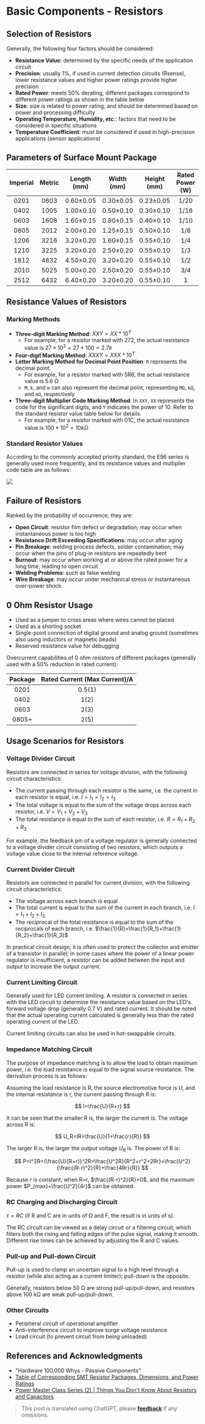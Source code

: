 # Basic Components - Resistors

## Selection of Resistors

Generally, the following four factors should be considered:

- **Resistance Value**: determined by the specific needs of the application circuit
- **Precision**: usually 1%, if used in current detection circuits (Rsense), lower resistance values and higher power ratings provide higher precision
- **Rated Power**: meets 50% derating, different packages correspond to different power ratings as shown in the table below
- **Size**: size is related to power rating, and should be determined based on power and processing difficulty
- **Operating Temperature, Humidity, etc.**: factors that need to be considered in specific situations
- **Temperature Coefficient**: must be considered if used in high-precision applications (sensor applications)

## Parameters of Surface Mount Package

| Imperial | Metric | Length (mm) | Width (mm) | Height (mm) | Rated Power (W) | Voltage Rating (V) |
| :------: | :----: | :---------: | :--------: | :---------: | :-------------: | :----------------: |
|   0201   |  0603  |  0.60±0.05  | 0.30±0.05  |  0.23±0.05  |      1/20       |         25         |
|   0402   |  1005  |  1.00±0.10  | 0.50±0.10  |  0.30±0.10  |      1/16       |         50         |
|   0603   |  1608  |  1.60±0.15  | 0.80±0.15  |  0.40±0.10  |      1/10       |         50         |
|   0805   |  2012  |  2.00±0.20  | 1.25±0.15  |  0.50±0.10  |       1/8       |        150         |
|   1206   |  3216  |  3.20±0.20  | 1.60±0.15  |  0.55±0.10  |       1/4       |        200         |
|   1210   |  3225  |  3.20±0.20  | 2.50±0.20  |  0.55±0.10  |       1/3       |        200         |
|   1812   |  4832  |  4.50±0.20  | 3.20±0.20  |  0.55±0.10  |       1/2       |        200         |
|   2010   |  5025  |  5.00±0.20  | 2.50±0.20  |  0.55±0.10  |       3/4       |        200         |
|   2512   |  6432  |  6.40±0.20  | 3.20±0.20  |  0.55±0.10  |        1        |        200         |

## Resistance Values of Resistors

### Marking Methods

- **Three-digit Marking Method**: $XXY = XX * 10^Y$
  - For example, for a resistor marked with 272, the actual resistance value is $27 * 10^2=27 * 100=2.7k$
- **Four-digit Marking Method**: $XXXY = XXX * 10^Y$
- **Letter Marking Method for Decimal Point Position**: `R` represents the decimal point.
  - For example, for a resistor marked with 5R6, the actual resistance value is 5.6 Ω
  - `M`, `k`, and `m` can also represent the decimal point, representing `MΩ`, `kΩ`, and `mΩ`, respectively
- **Three-digit Multiplier Code Marking Method**: In `XXY`, `XX` represents the code for the significant digits, and `Y` indicates the power of 10. Refer to the standard resistor value table below for details.
  - For example, for a resistor marked with 01C, the actual resistance value is $100*10^2=10 kΩ$

### Standard Resistor Values

According to the commonly accepted priority standard, the E96 series is generally used more frequently, and its resistance values and multiplier code table are as follows:

![](https://img.wiki-power.com/d/wiki-media/img/20210704112625.png)

## Failure of Resistors

Ranked by the probability of occurrence, they are:

- **Open Circuit**: resistor film defect or degradation; may occur when instantaneous power is too high
- **Resistance Drift Exceeding Specifications**: may occur after aging
- **Pin Breakage**: welding process defects, solder contamination; may occur when the pins of plug-in resistors are repeatedly bent
- **Burnout**: may occur when working at or above the rated power for a long time, leading to open circuit
- **Welding Problems**: such as false welding
- **Wire Breakage**: may occur under mechanical stress or instantaneous over-power shock

## 0 Ohm Resistor Usage

- Used as a jumper to cross areas where wires cannot be placed
- Used as a shorting socket
- Single-point connection of digital ground and analog ground (sometimes also using inductors or magnetic beads)
- Reserved resistance value for debugging

Overcurrent capabilities of 0 ohm resistors of different packages (generally used with a 50% reduction in rated current):

| Package | Rated Current (Max Current)/A |
| :-----: | :---------------------------: |
|  0201   |            0.5(1)             |
|  0402   |             1(2)              |
|  0603   |             2(3)              |
|  0805+  |             2(5)              |

## Usage Scenarios for Resistors

### Voltage Divider Circuit

Resistors are connected in series for voltage division, with the following circuit characteristics:

- The current passing through each resistor is the same, i.e. the current in each resistor is equal, i.e. $I = I_1 = I_2 = I_3$
- The total voltage is equal to the sum of the voltage drops across each resistor, i.e. $V= V_1 + V_2 + V_3$
- The total resistance is equal to the sum of each resistor, i.e. $R=R_1 + R_2 +R_3$

For example, the feedback pin of a voltage regulator is generally connected to a voltage divider circuit consisting of two resistors, which outputs a voltage value close to the internal reference voltage.

### Current Divider Circuit

Resistors are connected in parallel for current division, with the following circuit characteristics:

- The voltage across each branch is equal
- The total current is equal to the sum of the current in each branch, i.e. $I= I_1 + I_2 + I_3$
- The reciprocal of the total resistance is equal to the sum of the reciprocals of each branch, i.e. $\frac{1}{R}=\frac{1}{R_1}+\frac{1}{R_2}+\frac{1}{R_3}$

In practical circuit design, it is often used to protect the collector and emitter of a transistor in parallel; in some cases where the power of a linear power regulator is insufficient, a resistor can be added between the input and output to increase the output current.

### Current Limiting Circuit

Generally used for LED current limiting. A resistor is connected in series with the LED circuit to determine the resistance value based on the LED's forward voltage drop (generally 0.7 V) and rated current. It should be noted that the actual operating current calculated is generally less than the rated operating current of the LED.

Current limiting circuits can also be used in hot-swappable circuits.

### Impedance Matching Circuit

The purpose of impedance matching is to allow the load to obtain maximum power, i.e. the load resistance is equal to the signal source resistance. The derivation process is as follows:

Assuming the load resistance is R, the source electromotive force is U, and the internal resistance is r, the current passing through R is:

$$
I=\frac{U}{R+r}
$$

It can be seen that the smaller R is, the larger the current is. The voltage across R is:

$$
U_R=IR=\frac{U}{1+\frac{r}{R}}
$$

The larger R is, the larger the output voltage $U_R$ is. The power of R is:

$$
P=I^2R=(\frac{U}{R+r})^2R=\frac{U^2R}{R^2+r^2+2Rr}=\frac{U^2}{\frac{(R-r)^2}{R}+\frac{4Rr}{R}}
$$

Because r is constant, when R=r, $\frac{(R-r)^2}{R}=0$, and the maximum power $P_{max}=\frac{U^2}{4r}$ can be obtained.

### RC Charging and Discharging Circuit

$\tau=RC$ (if R and C are in units of Ω and F, the result is in units of s).

The RC circuit can be viewed as a delay circuit or a filtering circuit, which filters both the rising and falling edges of the pulse signal, making it smooth. Different rise times can be achieved by adjusting the R and C values.

### Pull-up and Pull-down Circuit

Pull-up is used to clamp an uncertain signal to a high level through a resistor (while also acting as a current limiter); pull-down is the opposite.

Generally, resistors below 50 Ω are strong pull-up/pull-down, and resistors above 100 kΩ are weak pull-up/pull-down.

### Other Circuits

- Peripheral circuit of operational amplifier
- Anti-interference circuit to improve surge voltage resistance
- Load circuit (to prevent circuit from being unloaded)

## References and Acknowledgments

- "Hardware 100,000 Whys - Passive Components"
- [Table of Corresponding SMT Resistor Packages, Dimensions, and Power Ratings](http://www.fxdzw.com/rmjb/%E8%B4%B4%E7%89%87%E7%94%B5%E9%98%BB%E5%B0%81%E8%A3%85%E3%80%81%E5%B0%BA%E5%AF%B8%E3%80%81%E5%8A%9F%E7%8E%87%E5%AF%B9%E5%BA%94%E8%A1%A8.pdf)
- [Power Master Class Series (2) | Things You Don't Know About Resistors and Capacitors](https://mp.weixin.qq.com/s/HUWal1ooXUn9PYKf89oGSQ)

> This post is translated using ChatGPT, please [**feedback**](https://github.com/linyuxuanlin/Wiki_MkDocs/issues/new) if any omissions.
